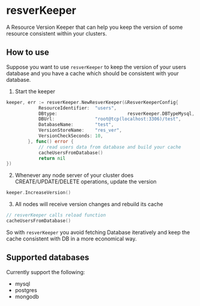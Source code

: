 # resverKeeper
A Resource Version Keeper that can help you keep the version of some resource consistent within your clusters.

## How to use

Suppose you want to use ```resverKeeper``` to keep the version of your users database and you have a cache which should be consistent with your database.

1. Start the keeper

```go
keeper, err := resverKeeper.NewResverKeeper(&ResverKeeperConfig{
			ResourceIdentifier:  "users",
			DBtype:							 resverKeeper.DBTypeMysql,
			DBUrl:               "root@tcp(localhost:3306)/test",
			DatabaseName:        "test",
			VersionStoreName:    "res_ver",
			VersionCheckSeconds: 10,
		}, func() error {
			// read users data from database and build your cache
			cacheUsersFromDatabase()
			return nil
})
```

2. Whenever any node server of your cluster does CREATE/UPDATE/DELETE operations, update the version

```go
keeper.IncreaseVersion()
```

3. All nodes will receive version changes and rebuild its cache

```go
// resverKeeper calls reload function
cacheUsersFromDatabase()
```

So with ```resverKeeper``` you avoid fetching Database iteratively and keep the cache consistent with DB in a more economical way.

## Supported databases

Currently support the following:

* mysql
* postgres
* mongodb

